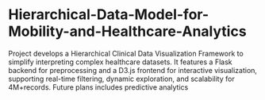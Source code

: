 # Hierarchical-Data-Model-for-Mobility-and-Healthcare-Analytics
Project develops a Hierarchical Clinical Data Visualization Framework to simplify interpreting complex healthcare datasets. It features a Flask backend for preprocessing and a D3.js frontend for interactive visualization, supporting real-time filtering, dynamic exploration, and scalability for 4M+records. Future plans includes predictive analytics 
